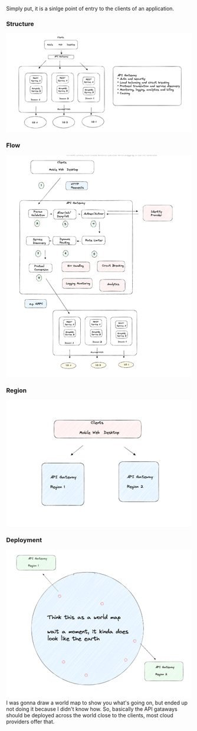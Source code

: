 
Simply put, it is a sinlge point of entry to the clients of an application.

### Structure
![api gateway](images/api-gateway-1.png)

### Flow
![api gateway](images/api-gateway-2.png)

### Region
![api gateway](images/api-gateway-3.png)

### Deployment
![api gateway](images/api-gateway-4.png)
I was gonna draw a world map to show you what's going on, but ended up not doing it because I didn't know how. So, basically the API gataways should be deployed across the world close to the clients, most cloud providers offer that.